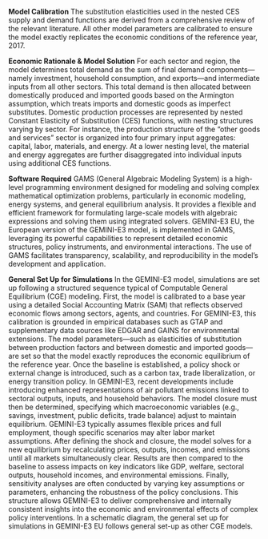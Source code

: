 **Model Calibration**
The substitution elasticities used in the nested CES supply and demand functions are derived from a comprehensive review of the relevant literature. All other model parameters are calibrated to ensure the model exactly replicates the economic conditions of the reference year, 2017.

**Economic Rationale & Model Solution**
For each sector and region, the model determines total demand as the sum of final demand components—namely investment, household consumption, and exports—and intermediate inputs from all other sectors. This total demand is then allocated between domestically produced and imported goods based on the Armington assumption, which treats imports and domestic goods as imperfect substitutes.
Domestic production processes are represented by nested Constant Elasticity of Substitution (CES) functions, with nesting structures varying by sector. For instance, the production structure of the “other goods and services” sector is organized into four primary input aggregates: capital, labor, materials, and energy. At a lower nesting level, the material and energy aggregates are further disaggregated into individual inputs using additional CES functions.

**Software Required**
GAMS (General Algebraic Modeling System) is a high-level programming environment designed for modeling and solving complex mathematical optimization problems, particularly in economic modeling, energy systems, and general equilibrium analysis. It provides a flexible and efficient framework for formulating large-scale models with algebraic expressions and solving them using integrated solvers. GEMINI-E3 EU, the European version of the GEMINI-E3 model, is implemented in GAMS, leveraging its powerful capabilities to represent detailed economic structures, policy instruments, and environmental interactions. The use of GAMS facilitates transparency, scalability, and reproducibility in the model’s development and application.

**General Set Up for Simulations**
In the GEMINI-E3 model, simulations are set up following a structured sequence typical of Computable General Equilibrium (CGE) modeling. First, the model is calibrated to a base year using a detailed Social Accounting Matrix (SAM) that reflects observed economic flows among sectors, agents, and countries. For GEMINI-E3, this calibration is grounded in empirical databases such as GTAP and supplementary data sources like EDGAR and GAINS for environmental extensions. 
The model parameters—such as elasticities of substitution between production factors and between domestic and imported goods—are set so that the model exactly reproduces the economic equilibrium of the reference year. Once the baseline is established, a policy shock or external change is introduced, such as a carbon tax, trade liberalization, or energy transition policy. In GEMINI-E3, recent developments include introducing enhanced representations of air pollutant emissions linked to sectoral outputs, inputs, and household behaviors. 
The model closure must then be determined, specifying which macroeconomic variables (e.g., savings, investment, public deficits, trade balance) adjust to maintain equilibrium. GEMINI-E3 typically assumes flexible prices and full employment, though specific scenarios may alter labor market assumptions. After defining the shock and closure, the model solves for a new equilibrium by recalculating prices, outputs, incomes, and emissions until all markets simultaneously clear. 
Results are then compared to the baseline to assess impacts on key indicators like GDP, welfare, sectoral outputs, household incomes, and environmental emissions. 
Finally, sensitivity analyses are often conducted by varying key assumptions or parameters, enhancing the robustness of the policy conclusions. This structure allows GEMINI-E3 to deliver comprehensive and internally consistent insights into the economic and environmental effects of complex policy interventions.
In a schematic diagram, the general set up for simulations in GEMINI-E3 EU follows general set-up as other CGE models.
